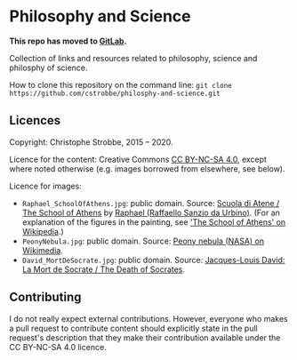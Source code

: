 # Philosophy and Science

**This repo has moved to [GitLab](https://gitlab.com/cstrobbe/philosophy-and-science).**

Collection of links and resources related to philosophy, science
and philosphy of science. 

How to clone this repository on the command line:
    `git clone https://github.com/cstrobbe/philosphy-and-science.git`

## Licences

Copyright: Christophe Strobbe, 2015 – 2020.

Licence for the content: Creative Commons [CC BY-NC-SA 4.0](Licence_CC-BY-NC-SA-4.0.html),
except where noted otherwise (e.g. images borrowed from elsewhere, see below).

Licence for images:

* `Raphael_SchoolOfAthens.jpg`: public domain. 
Source: [Scuola di Atene / The School of Athens](https://commons.wikimedia.org/wiki/File:La_scuola_di_Atene.jpg) by [Raphael (Raffaello Sanzio da Urbino)](https://en.wikipedia.org/wiki/Raphael). (For an explanation of the figures in the painting, see ['The School of Athens' on Wikipedia](https://en.wikipedia.org/wiki/The_School_of_Athens).)
* `PeonyNebula.jpg`: public domain. 
Source: [Peony nebula (NASA) on Wikimedia](https://commons.wikimedia.org/wiki/File:Peony_nebula.jpg).
* `David_MortDeSocrate.jpg`: public domain. 
Source: [Jacques-Louis David: La Mort de Socrate / The Death of Socrates](https://commons.wikimedia.org/wiki/File:David_-_The_Death_of_Socrates.jpg).


## Contributing

I do not really expect external contributions. 
However, everyone who makes a pull request to contribute content should explicitly state 
in the pull request's description that they make their contribution available under the CC BY-NC-SA 4.0 licence.
